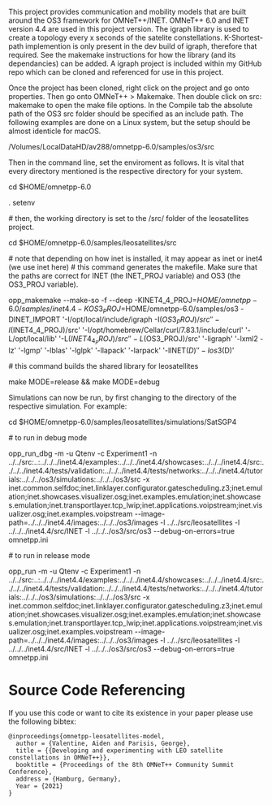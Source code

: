 This project provides communication and mobility models that are built around the OS3 framework for OMNeT++/INET. OMNeT++ 6.0 and INET version 4.4 are used in this project version. The igraph library is used to create a topology every x seconds of the satelite constellations. K-Shortest-path implemention is only present in the dev build of igraph, therefore that required. See the makemake instructions for how the library (and its dependancies) can be added. A igraph project is included within my GitHub repo which can be cloned and referenced for use in this project.

Once the project has been cloned, right click on the project and go onto properties. Then go onto OMNeT++ > Makemake. Then double click on src: makemake to open the make file options. In the Compile tab the absolute path of the OS3 src folder should be specified as an include path. The following examples are done on a Linux system, but the setup should be almost identicle for macOS.

/Volumes/LocalDataHD/av288/omnetpp-6.0/samples/os3/src

Then in the command line, set the enviroment as follows. It is vital that every directory mentioned is the respective directory for your system.

cd $HOME/omnetpp-6.0

. setenv

\# then, the working directory is set to the /src/ folder of the leosatellites project.

cd $HOME/omnetpp-6.0/samples/leosatellites/src

\# note that depending on how inet is installed, it may appear as inet or inet4 (we use inet here) # this command generates the makefile. Make sure that the paths are correct for INET (the INET_PROJ variable) and OS3 (the OS3_PROJ variable).

opp_makemake --make-so -f --deep -KINET4_4_PROJ=$HOME/omnetpp-6.0/samples/inet4.4 -KOS3_PROJ=$HOME/omnetpp-6.0/samples/os3 -DINET_IMPORT '-I/opt/local/include/igraph -I$(OS3_PROJ)/src' '-I$(INET4_4_PROJ)/src' '-I/opt/homebrew/Cellar/curl/7.83.1/include/curl' '-L/opt/local/lib' '-L$(INET4_4_PROJ)/src' '-L$(OS3_PROJ)/src' '-ligraph' '-lxml2 -lz' '-lgmp' '-lblas' '-lglpk' '-llapack' '-larpack' '-lINET$(D)' '-los3$(D)'

\# this command builds the shared library for leosatellites

make MODE=release && make MODE=debug

Simulations can now be run, by first changing to the directory of the respective simulation. For example:

cd $HOME/omnetpp-6.0/samples/leosatellites/simulations/SatSGP4

\# to run in debug mode

opp_run_dbg  -m -u Qtenv -c Experiment1 -n ../../src:..:../../../inet4.4/examples:../../../inet4.4/showcases:../../../inet4.4/src:../../../inet4.4/tests/validation:../../../inet4.4/tests/networks:../../../inet4.4/tutorials:../../../os3/simulations:../../../os3/src -x inet.common.selfdoc;inet.linklayer.configurator.gatescheduling.z3;inet.emulation;inet.showcases.visualizer.osg;inet.examples.emulation;inet.showcases.emulation;inet.transportlayer.tcp_lwip;inet.applications.voipstream;inet.visualizer.osg;inet.examples.voipstream --image-path=../../../inet4.4/images:../../../os3/images -l ../../src/leosatellites -l ../../../inet4.4/src/INET -l ../../../os3/src/os3 --debug-on-errors=true omnetpp.ini

\# to run in release mode

opp_run  -m -u Qtenv -c Experiment1 -n ../../src:..:../../../inet4.4/examples:../../../inet4.4/showcases:../../../inet4.4/src:../../../inet4.4/tests/validation:../../../inet4.4/tests/networks:../../../inet4.4/tutorials:../../../os3/simulations:../../../os3/src -x inet.common.selfdoc;inet.linklayer.configurator.gatescheduling.z3;inet.emulation;inet.showcases.visualizer.osg;inet.examples.emulation;inet.showcases.emulation;inet.transportlayer.tcp_lwip;inet.applications.voipstream;inet.visualizer.osg;inet.examples.voipstream --image-path=../../../inet4.4/images:../../../os3/images -l ../../src/leosatellites -l ../../../inet4.4/src/INET -l ../../../os3/src/os3 --debug-on-errors=true omnetpp.ini

# Source Code Referencing
If you use this code or want to cite its existence in your paper please use the following bibtex:
```
@inproceedings{omnetpp-leosatellites-model,
  author = {Valentine, Aiden and Parisis, George},
  title = {{Developing and experimenting with LEO satellite constellations in OMNeT++}},
  booktitle = {Proceedings of the 8th OMNeT++ Community Summit Conference},
  address = {Hamburg, Germany},
  Year = {2021}
}
```
